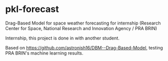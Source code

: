 # pkl-forecast
Drag-Based Model for space weather forecasting for internship (Research Center for Space, National Research and Innovation Agency / PRA BRIN)

Internship, this project is done in with another student.

Based on https://github.com/astronish16/DBM--Drag-Based-Model, testing PRA BRIN's machine learning results.
